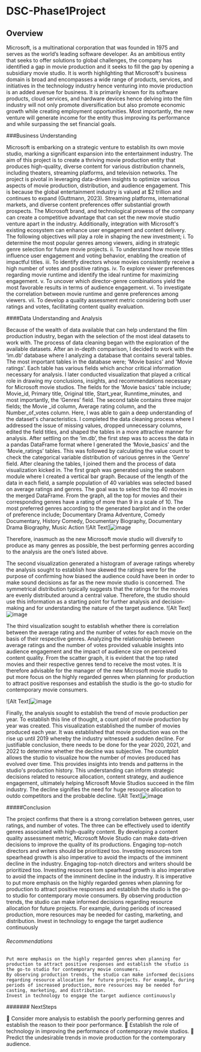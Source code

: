 # DSC-Phase1Project

## Overview
Microsoft, is a multinational corporation that was founded in 1975 and serves as the world’s leading software developer. As an ambitious entity that seeks to offer solutions to global challenges, the company has identified a gap in movie production and it seeks to fill the gap by opening a subsidiary movie studio. It is worth highlighting that Microsoft's business domain is broad and encompasses a wide range of products, services, and initiatives in the technology industry hence venturing into movie production is an added avenue for business. It is primarily known for its software products, cloud services, and hardware devices hence delving into the film industry will not only promote diversification but also promote economic growth while creating employment opportunities. Most importantly, the new venture will generate income for the entity thus improving its performance and while surpassing the set financial goals.  

###Business Understanding

Microsoft is embarking on a strategic venture to establish its own movie studio, marking a significant expansion into the entertainment industry. The aim of this project is to create a thriving movie production entity that produces high-quality, diverse content for various distribution channels, including theaters, streaming platforms, and television networks. The project is pivotal in leveraging data-driven insights to optimize various aspects of movie production, distribution, and audience engagement. This is because the global entertainment industry is valued at $2 trillion and continues to expand (Guttmann, 2023). Streaming platforms, international markets, and diverse content preferences offer substantial growth prospects. The Microsoft brand, and technological prowess of the company can create a competitive advantage that can set the new movie studio venture apart in the industry. Additionally, integration with Microsoft's existing ecosystem can enhance user engagement and content delivery. The following objectives will play a role in shaping the new investment;
i.	To determine the most popular genres among viewers, aiding in strategic genre selection for future movie projects.
ii.	To understand how movie titles influence user engagement and voting behavior, enabling the creation of impactful titles.
iii.	To identify directors whose movies consistently receive a high number of votes and positive ratings.
iv.	To explore viewer preferences regarding movie runtime and identify the ideal runtime for maximizing engagement.
v.	To uncover which director-genre combinations yield the most favorable results in terms of audience engagement.
vi.	To investigate the correlation between movie runtime and genre preferences among viewers.
vii.	To develop a quality assessment metric considering both user ratings and votes, facilitating content quality evaluation.

####Data Understanding and Analysis

Because of the wealth of data available that can help understand the film production industry, began with the selection of the most ideal datasets to work with. The process of data cleaning began with the exploration of the available datasets. After an in-depth comparison, I decided to work with the ‘im.db’ database where I analyzing a database that contains several tables. The most important tables in the database were; 'Movie basics' and 'Movie ratings'.  Each table has various fields which anchor critical information necessary for analysis. I later conducted visualization that played a critical role in drawing my conclusions, insights, and recommendations necessary for Microsoft movie studios. The fields for the 'Movie basics' table include; Movie_id, Primary title, Original title, Start_year, Runntime_minutes, and most importantly, the ‘Genres’ field. The second table contains three major fields; the Movie _id column, Average rating column, and the Number_of_votes column. Here, I was able to gain a deep understanding of the dataset's characteristics. I completed the data cleaning process where I addressed the issue of missing values, dropped unnecessary columns, edited the field titles, and shaped the tables in a more attractive manner for analysis.
After settling on the ‘im.db’, the first step was to access the data in a pandas DataFrame format where I generated the ‘Movie_basics’ and the ‘Movie_ratings’ tables. This was followed by calculating the value count to check the categorical variable distribution of various genres in the ‘Genre’ field.  After cleaning the tables, I joined them and the process of data visualization kicked in.  The first graph was generated using the seaborn module where I created a vertical bar graph.  Because of the length of the data in each field, a sample population of 40 variables was selected based on average ratings and genres.  The goal was to select the top 40 movies in the merged DataFrame. From the graph, all the top for movies and their corresponding genres have a rating of more than 9 in a scale of 10. The most preferred genres according to the generated barplot and in the order of preference include;
 	Documentary
 	Drama
 	Adventure, Comedy
 	Documentary, History
 	Comedy, Documentary 
 	Biography, Documentary Drama
 	Biography, Music
 	Action
![Alt Text]![image](https://github.com/TitusKilonzoMutuku/DSC-Phase1Project/assets/142430151/c772e512-03f0-4a1e-87cd-e2d0fe66e673)
 
Therefore, inasmuch as the new Microsoft movie studio will diversify to produce as many genres as possible, the best performing genres according to the analysis are the one’s listed above. 

The second visualization generated a histogram of average ratings whereby the analysis sought to establish how skewed the ratings were for the purpose of confirming how biased the audience could have been in order to make sound decisions as far as the new movie studio is concerned. The symmetrical distribution typically suggests that the ratings for the movies are evenly distributed around a central value. Therefore, the studio should use this information as a starting point for further analysis and decision-making and for understanding the nature of the target audience. 
![Alt Text]![image](https://github.com/TitusKilonzoMutuku/DSC-Phase1Project/assets/142430151/2b977238-4053-41ba-84c1-2dd022920943)

The third visualization sought to establish whether there is correlation between the average rating and the number of votes for each movie on the basis of their respective genres. Analyzing the relationship between average ratings and the number of votes provided valuable insights into audience engagement and the impact of audience size on perceived content quality. From the scatter graph, it is evident that the top rated movies and their respective genres tend to receive the most votes. It is therefore advisable for the manager of the new Microsoft movie studio to put more focus on the highly regarded genres when planning for production to attract positive responses and establish the studio is the go-to studio for contemporary movie consumers. 

![Alt Text]![image](https://github.com/TitusKilonzoMutuku/DSC-Phase1Project/assets/142430151/60de87a1-6e38-4893-830b-843f3690aa9a)

Finally, the analysis sought to establish the trend of movie production per year. To establish this line of thought, a count plot of movie production by year was created.  This visualization established the number of movies produced each year. It was established that movie production was on the rise up until 2019 whereby the industry witnessed a sudden decline. For justifiable conclusion, there needs to be done for the year 2020, 2021, and 2022 to determine whether the decline was subjective. The countplot allows the studio to visualize how the number of movies produced has evolved over time. This provides insights into trends and patterns in the studio's production history. This understanding can inform strategic decisions related to resource allocation, content strategy, and audience engagement, ultimately helping Microsoft Movie Studios succeed in the film industry. The decline signifies the need for huge resource allocation to outdo competitors and the probable decline. 
![Alt Text]![image](https://github.com/TitusKilonzoMutuku/DSC-Phase1Project/assets/142430151/17f650f0-0194-4da3-8417-28f0b164ba22)


#####Conclusion

The project confirms that there is a strong correlation between genres, user ratings, and number of votes. The three can be effectively used to identify genres associated with high-quality content. By developing a content quality assessment metric, Microsoft Movie Studio can make data-driven decisions to improve the quality of its productions. Engaging top-notch directors and writers should be prioritized too. Investing resources tom spearhead growth is also imperative to avoid the impacts of the imminent decline in the industry.
Engaging top-notch directors and writers should be prioritized too. Investing resources tom spearhead growth is also imperative to avoid the impacts of the imminent decline in the industry.
It is imperative to put more emphasis on the highly regarded genres when planning for production to attract positive responses and establish the studio is the go-to studio for contemporary movie consumers. 
By observing production trends, the studio can make informed decisions regarding resource allocation for future projects. For example, during periods of increased production, more resources may be needed for casting, marketing, and distribution.
Invest in technology to engage the target audience continuously

###### Recommendations
 	Put more emphasis on the highly regarded genres when planning for production to attract positive responses and establish the studio is the go-to studio for contemporary movie consumers. 
 	By observing production trends, the studio can make informed decisions regarding resource allocation for future projects. For example, during periods of increased production, more resources may be needed for casting, marketing, and distribution.
 	Invest in technology to engage the target audience continuously

####### NextSteps

	Consider more analysis to establish the poorly performing genres and establish the reason to their poor performance.
	Establish the role of technology in improving the performance of contemporary movie studios.
	Predict the undesirable trends in movie production for the contemporary audience. 

